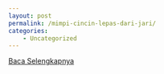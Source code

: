 ```yaml
---
layout: post
permalink: /mimpi-cincin-lepas-dari-jari/
categories:
    - Uncategorized
---
```


[Baca Selengkapnya](/02)
